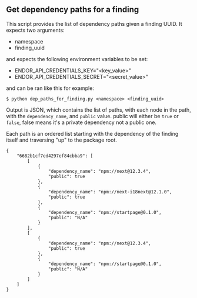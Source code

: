 ## Get dependency paths for a finding
This script provides the list of dependency paths given a finding UUID.
It expects two arguments:
- namespace
- finding_uuid

and expects the following environment variables to be set:
- ENDOR_API_CREDENTIALS_KEY="<key_value>"
- ENDOR_API_CREDENTIALS_SECRET="<secret_value>"
 
and can be ran like this for example:

```
$ python dep_paths_for_finding.py <namespace> <finding_uuid>
```

Output is JSON, which contains the list of paths, with each node in the path, with the `dependency_name`, and `public` value.  public will either be `true` or `false`, false means it's a private dependency not a public one.

Each path is an ordered list starting with the dependency of the finding itself and traversing "up" to the package root.
```
{
    "6682b1cf7ed4297ef84cbba9": [
        [
            {
                "dependency_name": "npm://next@12.3.4",
                "public": true
            },
            {
                "dependency_name": "npm://next-i18next@12.1.0",
                "public": true
            },
            {
                "dependency_name": "npm://startpage@0.1.0",
                "public": "N/A"
            }
        ],
        [
            {
                "dependency_name": "npm://next@12.3.4",
                "public": true
            },
            {
                "dependency_name": "npm://startpage@0.1.0",
                "public": "N/A"
            }
        ]
    ]
}
 ```

 